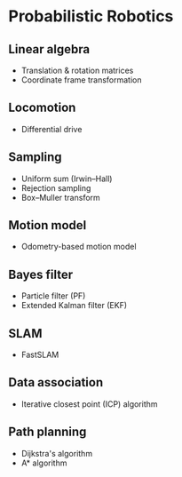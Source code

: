 # Probabilistic Robotics

## Linear algebra
  - Translation & rotation matrices
  - Coordinate frame transformation

## Locomotion
  - Differential drive

## Sampling
  - Uniform sum (Irwin–Hall)
  - Rejection sampling 
  - Box–Muller transform
  
## Motion model
  - Odometry-based motion model
  
## Bayes filter
  - Particle filter (PF)
  - Extended Kalman filter (EKF)

## SLAM
  - FastSLAM
  
## Data association
  - Iterative closest point (ICP) algorithm

## Path planning
  - Dijkstra's algorithm
  - A* algorithm
